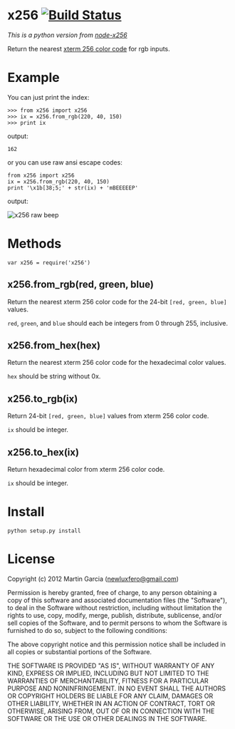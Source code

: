 x256 [![Build Status](https://secure.travis-ci.org/magarcia/python-x256.png?branch=master)](http://travis-ci.org/magarcia/python-x256)
====
*This is a python version from [node-x256](https://github.com/substack/node-x256)*

Return the nearest
[xterm 256 color code](http://www.frexx.de/xterm-256-notes/)
for rgb inputs.


Example
=======

You can just print the index:

    >>> from x256 import x256
    >>> ix = x256.from_rgb(220, 40, 150)
    >>> print ix

output:

    162


or you can use raw ansi escape codes:

    from x256 import x256
    ix = x256.from_rgb(220, 40, 150)
    print '\x1b[38;5;' + str(ix) + 'mBEEEEEP'

output:

![x256 raw beep](https://github.com/magarcia/python-x256/raw/master/screenshots/x256_raw_beep.png)


Methods
=======

    var x256 = require('x256')

x256.from_rgb(red, green, blue)
-------------------------------

Return the nearest xterm 256 color code for the 24-bit `[red, green, blue]`
values.

`red`, `green`, and `blue` should each be integers from 0 through 255,
inclusive.


x256.from_hex(hex)
------------------

Return the nearest xterm 256 color code for the hexadecimal color
values.

`hex` should be string without 0x.

x256.to_rgb(ix)
---------------

Return 24-bit `[red, green, blue]` values from xterm 256 color code.

`ix` should be integer.

x256.to_hex(ix)
---------------

Return hexadecimal color from xterm 256 color code.

`ix` should be integer.


Install
=======

    python setup.py install


License
=======

Copyright (c) 2012 Martin Garcia (newluxfero@gmail.com)

Permission is hereby granted, free of charge, to any person obtaining a copy
of this software and associated documentation files (the "Software"), to deal
in the Software without restriction, including without limitation the rights
to use, copy, modify, merge, publish, distribute, sublicense, and/or sell
copies of the Software, and to permit persons to whom the Software is
furnished to do so, subject to the following conditions:

The above copyright notice and this permission notice shall be included in
all copies or substantial portions of the Software.

THE SOFTWARE IS PROVIDED "AS IS", WITHOUT WARRANTY OF ANY KIND, EXPRESS OR
IMPLIED, INCLUDING BUT NOT LIMITED TO THE WARRANTIES OF MERCHANTABILITY,
FITNESS FOR A PARTICULAR PURPOSE AND NONINFRINGEMENT. IN NO EVENT SHALL THE
AUTHORS OR COPYRIGHT HOLDERS BE LIABLE FOR ANY CLAIM, DAMAGES OR OTHER
LIABILITY, WHETHER IN AN ACTION OF CONTRACT, TORT OR OTHERWISE, ARISING FROM,
OUT OF OR IN CONNECTION WITH THE SOFTWARE OR THE USE OR OTHER DEALINGS IN
THE SOFTWARE.